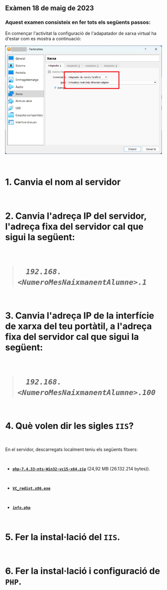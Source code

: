 ## **Exàmen 18 de maig de 2023**

### Aquest examen consisteix en fer tots els següents passos:

En començar l'activitat la configuració de l'adapatador de xarxa virtual ha d'estar com es mostra a continuació:

![conf-virtual-inicial](./img/conf-virtual-inicial.png)


<br>

# **1.** Canvia el **nom al servidor**

<br>

# **2.** Canvia l'**adreça IP del servidor**, l'adreça fixa del servidor cal que sigui la següent:

<br>

> # &nbsp;&nbsp;&nbsp;&nbsp;*```192.168.```*****```<NumeroMesNaixmanentAlumne>```*****```.1```*

<br>

# **3.** Canvia l'**adreça IP de la interfície de xarxa del teu portàtil**, a l'adreça fixa del servidor cal que sigui la següent:

<br>

> # &nbsp;&nbsp;&nbsp;&nbsp;*```192.168.```*****```<NumeroMesNaixmanentAlumne>```*****```.100```*

<br>

# **4.** Què volen dir les sigles **```IIS```**?

<br>

En el servidor, descarregats localment teniu els següents fitxers:

<br>

*  [**```php-7.4.33-nts-Win32-vc15-x64.zip```**](./files/php-7.4.33-nts-Win32-vc15-x64.zip) (24,92 MB (26.132.214 bytes)).

<br>

*  [**```VC_redist.x86.exe```**](./files/VC_redist.x86.exe)

<br>

*  [**```info.php```**](./files/info.php)

<br>

# **5.** Fer la instal·lació del **```IIS```**.

<br>

# **6.** Fer la instal·lació i configuració de **```PHP```**.

<br>



<!-- https://techexpert.tips/es/windows-es/instalacion-de-iis-en-windows/

https://techexpert.tips/es/windows-es/instalar-php-en-windows-server-iis -->

